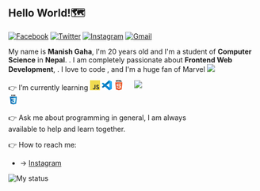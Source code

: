 ## Hello World!🗺

[![Facebook](https://img.shields.io/badge/-Facebook-white?style=flat&labelColor=white&logo=Facebook&logoColor=blue)](https://www.instagram.com/ManishGahaa)
[![Twitter](https://img.shields.io/badge/-Twitter-blue?style=flat&logo=twitter&logoColor=white)](https://www.twitter.com/manishgahaha) 
[![Instagram](https://img.shields.io/badge/-Instagram-c13584?style=flat&labelColor=c13584&logo=instagram&logoColor=white)](https://www.instagram.com/ManishGahaa)
[![Gmail](https://img.shields.io/badge/-Gmail-c14438?style=flat&logo=Gmail&logoColor=white)](mailto:manishgaha46@gmail.com)


My name is **Manish Gaha**, I'm 20 years old and I'm a student of **Computer Science**  in **Nepal**.
. I am completely passionate about **Frontend Web Development**, . I love to code , and I'm a huge fan of Marvel <img height ="20" src= "https://camo.githubusercontent.com/6ba7b982e69849c28d40e15131d5557cd65455a6/68747470733a2f2f6d656469612e67697068792e636f6d2f6d656469612f4c6e516a7057614f4e386e68723231764e572f67697068792e676966" />

<img align= "right" width= "250" src= "https://pa1.narvii.com/6580/8098c6e9207376889eeb0532d9f5a0723c4d73f5_hq.gif"/>


👉 I’m currently learning <img height="20" src="https://raw.githubusercontent.com/github/explore/80688e429a7d4ef2fca1e82350fe8e3517d3494d/topics/javascript/javascript.png"></code>
<code><img height="20" src="https://raw.githubusercontent.com/github/explore/80688e429a7d4ef2fca1e82350fe8e3517d3494d/topics/visual-studio-code/visual-studio-code.png"></code>
<code><img height="20" src="https://raw.githubusercontent.com/github/explore/80688e429a7d4ef2fca1e82350fe8e3517d3494d/topics/html/html.png"></code>
<code><img height="20" src="https://raw.githubusercontent.com/github/explore/80688e429a7d4ef2fca1e82350fe8e3517d3494d/topics/css/css.png"></code>

👉 Ask me about programming in general, I am always <br> available to help and learn together.

👉 How to reach me: 
   - <a>&#8594;	[Instagram](https://instagram.com/manishgahaa) </a>

<img title="My status" heigth="320" width="420" src="https://github-readme-stats.vercel.app/api?username=ManishGaha&hide=issues&count_private=true&icon_color=871486&title_color=000000&bg_color=ffffff&show_icons=true)"/>

